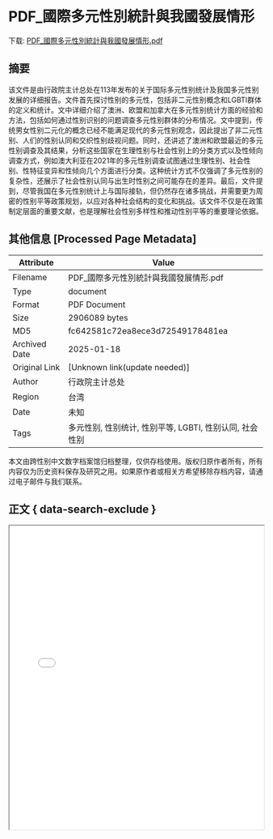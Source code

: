 # PDF_國際多元性別統計與我國發展情形

<!-- tcd_download_link -->
下载: <a href="../PDF_國際多元性別統計與我國發展情形.pdf" download>PDF_國際多元性別統計與我國發展情形.pdf</a>
<!-- tcd_download_link_end -->

## 摘要

<!-- tcd_abstract -->
该文件是由行政院主计总处在113年发布的关于国际多元性别统计及我国多元性别发展的详细报告。文件首先探讨性别的多元性，包括非二元性别概念和LGBTI群体的定义和统计。文中详细介绍了澳洲、欧盟和加拿大在多元性别统计方面的经验和方法，包括如何通过性别识别的问题调查多元性别群体的分布情况。文中提到，传统男女性别二元化的概念已经不能满足现代的多元性别观念，因此提出了非二元性别、人们的性别认同和交织性别歧视问题。同时，还讲述了澳洲和欧盟最近的多元性别调查及其结果，分析这些国家在生理性别与社会性别上的分类方式以及性倾向调查方式，例如澳大利亚在2021年的多元性别调查试图通过生理性别、社会性别、性特征变异和性倾向几个方面进行分类。这种统计方式不仅强调了多元性别的复杂性，还展示了社会性别认同与出生时性别之间可能存在的差异。最后，文件提到，尽管我国在多元性别统计上与国际接轨，但仍然存在诸多挑战，并需要更为周密的性别平等政策规划，以应对各种社会结构的变化和挑战。该文件不仅是在政策制定层面的重要文献，也是理解社会性别多样性和推动性别平等的重要理论依据。

<!-- tcd_abstract_end -->

## 其他信息 [Processed Page Metadata]

| Attribute       | Value                                  |
|-----------------|----------------------------------------|
| Filename        | PDF_國際多元性別統計與我國發展情形.pdf                             |
| Type            | document                                 |
| Format          | PDF Document                               |
| Size            | 2906089 bytes                           |
| MD5             | fc642581c72ea8ece3d72549178481ea                                  |
| Archived Date   | 2025-01-18                             |
| Original Link   | [Unknown link(update needed)]                         |
| Author          | 行政院主计总处                               |
| Region          | 台湾                               |
| Date            | 未知                                 |
| Tags            | 多元性别, 性别统计, 性别平等, LGBTI, 性别认同, 社会性别                                 |

本文由跨性别中文数字档案馆归档整理，仅供存档使用。版权归原作者所有，所有内容仅为历史资料保存及研究之用。如果原作者或相关方希望移除存档内容，请通过电子邮件与我们联系。

## 正文 { data-search-exclude }

<!-- tcd_main_text -->
<iframe src="../PDF_國際多元性別統計與我國發展情形.pdf" width="100%" height="600px">
    <p>无法显示PDF，请下载查看。</p>
</iframe>
<!-- tcd_main_text_end -->

